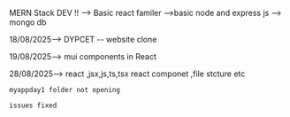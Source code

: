 MERN Stack DEV !! 
 --> Basic react familer 
 -->basic node and express js 
 --> mongo db 

 18/08/2025-->
    DYPCET -- website clone 
    
 19/08/2025-->
  mui components in React 

 28/08/2025-->
    react ,jsx,js,ts,tsx
    react componet ,file stcture etc 

    myappday1 folder not opening 

    issues fixed
